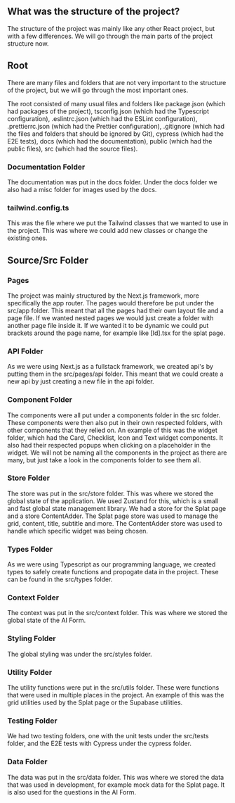 ## What was the structure of the project?

The structure of the project was mainly like any other React project, but with a few differences. We will go through the main parts of the project structure now.

## Root
There are many files and folders that are not very important to the structure of the project, but we will go through the most important ones.

The root consisted of many usual files and folders like package.json (which had packages of the project), tsconfig.json (which had the Typescript configuration), .eslintrc.json (which had the ESLint configuration), .prettierrc.json (which had the Prettier configuration), .gitignore (which had the files and folders that should be ignored by Git), cypress (which had the E2E tests), docs (which had the documentation), public (which had the public files), src (which had the source files).

### Documentation Folder
The documentation was put in the docs folder. Under the docs folder we also had a misc folder for images used by the docs.

### tailwind.config.ts
This was the file where we put the Tailwind classes that we wanted to use in the project. This was where we could add new classes or change the existing ones.

## Source/Src Folder

### Pages
The project was mainly structured by the Next.js framework, more specifically the app router. The pages would therefore be put under the src/app folder. This meant that all the pages had their own layout file and a page file. If we wanted nested pages we would just create a folder with another page file inside it. If we wanted it to be dynamic we could put brackets around the page name, for example like [Id].tsx for the splat page.

### API Folder
As we were using Next.js as a fullstack framework, we created api's by putting them in the src/pages/api folder. This meant that we could create a new api by just creating a new file in the api folder.

### Component Folder
The components were all put under a components folder in the src folder. These components were then also put in their own respected folders, with other components that they relied on. An example of this was the widget folder, which had the Card, Checklist, Icon and Text widget components. It also had their respected popups when clicking on a placeholder in the widget. We will not be naming all the components in the project as there are many, but just take a look in the components folder to see them all.

### Store Folder
The store was put in the src/store folder. This was where we stored the global state of the application. We used Zustand for this, which is a small and fast global state management library. We had a store for the Splat page and a store ContentAdder. The Splat page store was used to manage the grid, content, title, subtitle and more. The ContentAdder store was used to handle which specific widget was being chosen.

### Types Folder
As we were using Typescript as our programming language, we created types to safely create functions and propogate data in the project. These can be found in the src/types folder.

### Context Folder
The context was put in the src/context folder. This was where we stored the global state of the AI Form.


### Styling Folder
The global styling was under the src/styles folder.

### Utility Folder
The utility functions were put in the src/utils folder. These were functions that were used in multiple places in the project. An example of this was the grid utilities used by the Splat page or the Supabase utilities.

### Testing Folder
We had two testing folders, one with the unit tests under the src/tests folder, and the E2E tests with Cypress under the cypress folder.

### Data Folder
The data was put in the src/data folder. This was where we stored the data that was used in development, for example mock data for the Splat page. It is also used for the questions in the AI Form.

